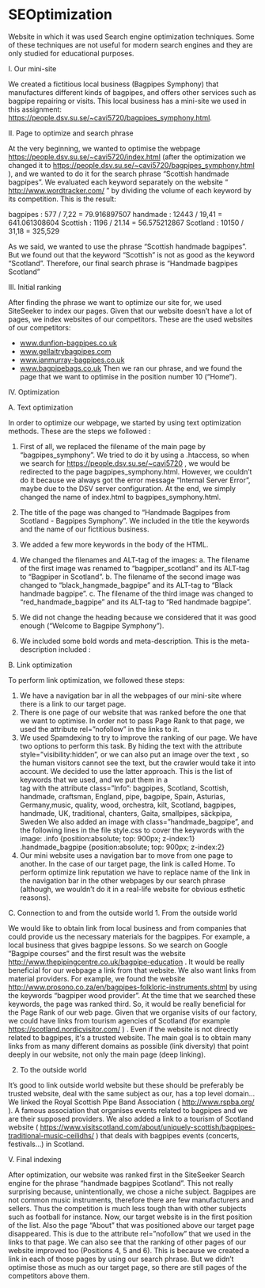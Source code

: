 # SEOptimization
Website in which it was used Search engine optimization techniques. Some of these techniques are not useful for modern search engines and they are only studied for educational purposes.

I. Our mini-site

We created a fictitious local business (Bagpipes Symphony) that manufactures different kinds of bagpipes, and offers other services such as bagpipe repairing or visits. This local business has a mini-site we used in this assignment: https://people.dsv.su.se/~cavi5720/bagpipes_symphony.html.

II. Page to optimize and search phrase

At the very beginning, we wanted to optimise the webpage https://people.dsv.su.se/~cavi5720/index.html  (after the optimization we changed it to https://people.dsv.su.se/~cavi5720/bagpipes_symphony.html ), and we wanted to do it for the search phrase “Scottish handmade bagpipes”. We evaluated each keyword separately on the website “ http://www.wordtracker.com/ ” by dividing the volume of each keyword by its competition. This is the result:

bagpipes  : 577 / 7,22 =  79.916897507 handmade  : 12443 / 19,41 =  641.061308604 Scottish  : 1196 / 21.14 =  56.575212867 Scotland  : 10150 / 31,18 =  325,529

As we said, we wanted to use the phrase “Scottish handmade bagpipes”. But we found out that the keyword “Scottish” is not as good as the keyword “Scotland”. Therefore, our final search phrase is “Handmade bagpipes Scotland”

III. Initial ranking

After finding the phrase we want to optimize our site for, we used SiteSeeker to index our pages. Given that our website doesn’t have a lot of pages, we index websites of our competitors. These are the used websites of our competitors:
- www.dunfion-bagpipes.co.uk
- www.gellaitrybagpipes.com
- www.ianmurray-bagpipes.co.uk
- www.bagpipebags.co.uk
Then we ran our phrase, and we found the page that we want to optimise in the position number 10 (“Home”).
        
IV. Optimization

A. Text optimization

In order to optimize our webpage, we started by using text optimization methods. These are the steps we followed :
1. First of all, we replaced the filename of the main page by “bagpipes_symphony”. We tried to do it by using a .htaccess, so when we search for  https://people.dsv.su.se/~cavi5720 , we would be redirected to the page bagpipes_symphony.html. However, we couldn’t do it because we always got the error message “Internal Server Error”, maybe due to the DSV server configuration. At the end, we simply changed the name of index.html to bagpipes_symphony.html.
2. The title of the page was changed to “Handmade Bagpipes from Scotland - Bagpipes Symphony”. We included in the title the keywords and the name of our fictitious business.
3. We added a few more keywords in the body of the HTML.
4. We changed the filenames and ALT-tag of the images:
a. The filename of the first image was renamed to “bagpiper_scotland” and its ALT-tag to
“Bagpiper in Scotland”.
b. The filename of the second image was changed to “black_hangmade_bagpipe” and its ALT-tag
to “Black handmade bagpipe”.
c. The filename of the third image was changed to “red_handmade_bagpipe” and its ALT-tag to
“Red handmade bagpipe”.
 
5. We did not change the heading because we considered that it was good enough (“Welcome to Bagpipe Symphony”).
6. We included some bold words and meta-description. This is the meta-description included :
<meta name="description" content="This is the website of Bagpipes Symphony. A handmade bagpipes company in Scotland since 1957">

B. Link optimization

To perform link optimization, we followed these steps:
1. We have a navigation bar in all the webpages of our mini-site where there is a link to our target page.
2. There is one page of our website that was ranked before the one that we want to optimise. In order not to pass Page Rank to that page, we used the attribute  rel=”nofollow” in the links to it.
3. We used Spamdexing to try to improve the ranking of our page. We have two options to perform this task. By hiding the text with the attribute  style=”visibility:hidden”, or we can also  put an image over the text , so the human visitors cannot see the text, but the crawler would take it into account. We decided to use the latter approach.
This is the list of keywords that we used, and we put them in a <div> tag with the attribute class=”Info”:  bagpipes, Scotland, Scottish, handmade, craftsman, England, pipe, bagpipe, Spain, Asturias, Germany,music,
quality, wood, orchestra, kilt, Scotland, bagpipes, handmade, UK, traditional, chanters, Gaita, smallpipes, säckpipa, Sweden We also added an image with  class=”handmade_bagpipe”, and the following lines in the file style.css to
cover the keywords with the image:
.info {position:absolute; top: 900px; z-index:1} .handmade_bagpipe {position:absolute; top: 900px; z-index:2}
4. Our mini website uses a navigation bar to move from one page to another. In the case of our target page, the link is called Home. To perform optimize link reputation we have to replace name of the link in the navigation bar in the other webpages by our search phrase (although, we wouldn’t do it in a real-life website for obvious esthetic reasons).

C. Connection to and from the outside world 1. From the outside world

We would like to obtain link from local business and from companies that could provide us the necessary materials for the bagpipes. For example, a local business that gives bagpipe lessons. So we search on Google “Bagpipe courses” and the first result was the website
http://www.thepipingcentre.co.uk/bagpipe-education . It would be really beneficial for our webpage a link from that website.
We also want links from material providers. For example, we found the website http://www.prosono.co.za/en/bagpipes-folkloric-instruments.shtml  by using the keywords “bagpiper wood provider”. At the time that we searched these keywords, the page was ranked third. So, it would be really beneficial for the Page Rank of our web page.
Given that we organise visits of our factory, we could have links from tourism agencies of Scotland (for example  https://scotland.nordicvisitor.com/  ) . Even if the website is not directly related to bagpipes, it's a trusted website.
The main goal is to obtain many links from as many different domains as possible (link diversity) that point deeply in our website, not only the main page (deep linking).

2. To the outside world

It’s good to link outside world website but these should be preferably be trusted website, deal with the same subject as our, has a top level domain...
We linked the Royal Scottish Pipe Band Association ( http://www.rspba.org/  ). A famous association that organises events related to bagpipes and we are their supposed providers.
We also added a link to a tourism of Scotland website ( https://www.visitscotland.com/about/uniquely-scottish/bagpipes-traditional-music-ceilidhs/  ) that deals with bagpipes events (concerts, festivals...) in Scotland.

V. Final indexing

After optimization, our website was ranked first in the SiteSeeker Search engine for the phrase “handmade bagpipes Scotland”. This not really surprising because, unintentionally, we chose a niche subject. Bagpipes are not common music instruments, therefore there are few manufacturers and sellers. Thus the competition is much less tough than with other subjects such as football for instance.
Now, our target website is in the first position of the list. Also the page “About” that was positioned above our target page disappeared. This is due to the attribute rel=”nofollow” that we used in the links to that page.
We can also see that the ranking of other pages of our website improved too (Positions 4, 5 and 6). This is because we created a link in each of those pages by using our search phrase. But we didn’t optimise those as much as our target page, so there are still pages of the competitors above them.


